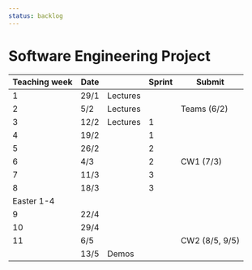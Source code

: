 ```yaml
---
status: backlog
---
```


# Software Engineering Project
|Teaching week|Date| |Sprint|Submit|
|---|---|---|---|---|
|1|29/1|Lectures|||
|2|5/2|Lectures||Teams (6/2)|
|3|12/2|Lectures|1||
|4|19/2||1||
|5|26/2||2||
|6|4/3||2|CW1 (7/3)|
|7|11/3||3||
|8|18/3||3||
|Easter 1-4|||||
|9|22/4||||
|10|29/4||||
|11|6/5|||CW2 (8/5, 9/5)|
||13/5|Demos|||


